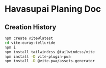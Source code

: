 # Havasupai Planing Doc

## Creation History

```bash
npm create vite@latest
cd vite-ouray-telluride
npm i
npm install tailwindcss @tailwindcss/vite
npm install -D vite-plugin-pwa
npm install -D @vite-pwa/assets-generator
```
